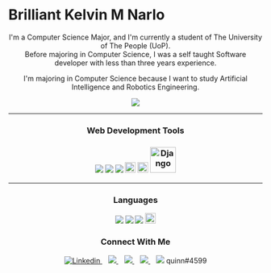 <h1> Brilliant Kelvin M Narlo </h1>

<div align="center">
<p>
  I'm a Computer Science Major, and I'm currently a student of The University of The People (UoP).
  <br />
  Before majoring in Computer Science, I was a self taught Software developer with less than three years experience.
  
  I'm majoring in Computer Science because I want to study Artificial Intelligence and Robotics Engineering.
  
</p>
  
<img src="https://media.giphy.com/media/qgQUggAC3Pfv687qPC/giphy.gif">
</div>
<hr />

<div align="center">
  <h3>Web Development Tools<h3>
<img src="https://img.icons8.com/fluency/48/null/html-5.png"/>
<img src="https://img.icons8.com/fluency/48/null/css3.png"/>
<img src="https://img.icons8.com/fluency/48/null/javascript.png"/>
<a href="https://sass-lang.com/" title="Sass"><img src="https://github.com/get-icon/geticon/raw/master/icons/sass.svg" alt="Sass" width="21px" height="21px"></a>
<a href="https://getbootstrap.com/" title="Bootstrap"><img src="https://github.com/get-icon/geticon/raw/master/icons/bootstrap.svg" alt="Bootstrap" width="21px" height="21px"></a>
<a href="https://www.djangoproject.com/" title="Django"><img src="https://github.com/get-icon/geticon/raw/master/icons/django.svg" alt="Django" width="51px" height="51px"></a>
    
    
</div>
    
    
 <hr />


<div align="center">
<h3> Languages </h3>
<img src="https://img.icons8.com/fluency/48/null/python.png"/>
<img src="https://img.icons8.com/fluency/48/null/java-coffee-cup-logo.png"/>
<img src="https://img.icons8.com/fluency/48/null/c-plus-plus-logo.png"/>
<a href="https://sass-lang.com/" title="Sass"><img src="https://github.com/get-icon/geticon/raw/master/icons/sass.svg" alt="Sass" width="21px" height="21px"></a>
</div>

<h3 align="center">Connect With Me</h3>
<p align="center">
  <a href="[https://www.linkedin.com/in/hyuncafe/](https://www.linkedin.com/in/brilliant-narlo-b0ab4724a/)" target="_blank">
    <img src="https://img.icons8.com/fluency/48/null/linkedin-circled.png" alt="Linkedin"/>
  </a> &nbsp;&nbsp;
  
  <a href="https://github.com/pyquinnnarlo" target="_blank">
    <img src="https://img.icons8.com/fluency/48/null/github.png"/>
  </a> &nbsp;&nbsp;
  
  <a href="mailto:pyquinnnarlo@gmail.com" target="_blank">
    <img src="https://img.icons8.com/fluency/48/null/gmail.png"/>
  </a> &nbsp;&nbsp;

  <a href="https://web.facebook.com/codewithquinn" target="_blank">
    <img src="https://img.icons8.com/fluency/48/null/meta.png"/>
</a> &nbsp;&nbsp;
  <a>
    <img src="https://img.icons8.com/fluency/48/null/discord-new-logo.png"/>
    <span>quinn#4599</span>
</p> 
